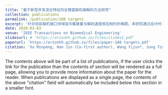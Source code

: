 ```yaml
---
title: "基于新型并发混合特征的全键盘脑机编解码方法研究"
collection: publications
permalink: /publication/108 targets
excerpt: '针对目前脑机接口领域指令集数量与解码速度相互制约的难题，本研究通过设计时-频-相混合编码策略，首次提出两种新的脑电特征，利用任务相关分析算法，开发了108指令的高速率脑控打字系统。该系统首次覆盖全键盘操控指令，系统性能是过去近十年同等研究平均的3~4倍，**首次**实现了超百指令超百信息传输速率的“双百”突破。相关研究工作以共同第一作者身份发表在神经工程领域著名期刊IEEE Transactions on Biomedical Engineering。'
date: 2020-03-03
venue: 'IEEE Transactions on Biomedical Engineering'
slidesurl: # 'https://orionhh.github.io/files/slides1.pdf'
paperurl: 'https://orionhh.github.io/files/paper-108 targets.pdf'
citation: 'Xu Minpeng, Han Jin (Co-first author), Wang Yijun*, Jung Tzyy-Ping, Ming Dong*. (2020). &quot;Implementing over 100 command codes for a high-speed hybrid brain-computer interface using concurrent P300 and SSVEP features.&quot; <i>IEEE Transactions on Biomedical Engineering</i>. 67 (11): 3073-3082.'
---
```


The contents above will be part of a list of publications, if the user clicks the link for the publication than the contents of section will be rendered as a full page, allowing you to provide more information about the paper for the reader. When publications are displayed as a single page, the contents of the above "citation" field will automatically be included below this section in a smaller font.